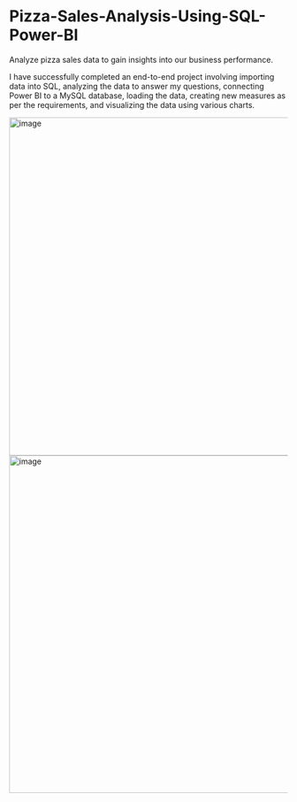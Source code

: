 # Pizza-Sales-Analysis-Using-SQL-Power-BI
Analyze pizza sales data to gain insights into our business performance. 

I have successfully completed an end-to-end project involving importing data into SQL, analyzing the data to answer my questions, connecting Power BI to a MySQL database, loading the data, creating new measures as per the requirements, and visualizing the data using various charts. 

<img width="611" alt="image" src="https://github.com/GitBhupesh/Pizza-Sales-Analysis-Using-SQL-Power-BI/assets/112238078/2383c99d-5c6a-4bad-ba87-93b166f0c3ef">

<img width="610" alt="image" src="https://github.com/GitBhupesh/Pizza-Sales-Analysis-Using-SQL-Power-BI/assets/112238078/8155e18e-dc9c-4e8d-84d2-d38d42701c18">

